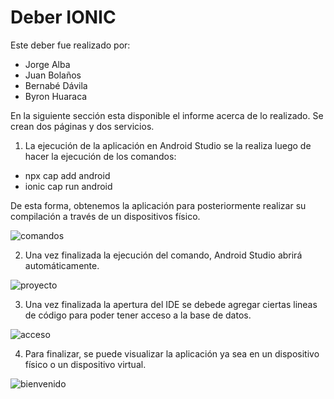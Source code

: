 # Deber IONIC

Este deber fue realizado por: 
  - Jorge Alba
  - Juan Bolaños
  - Bernabé Dávila
  - Byron Huaraca
	
En la siguiente sección esta disponible el informe acerca de lo realizado. Se crean dos páginas y dos servicios.


1. La ejecución de la aplicación en Android Studio se la realiza luego de hacer la ejecución de los comandos: 
  - npx cap add android
  - ionic cap run android  

De esta forma, obtenemos la aplicación para posteriormente realizar su compilación a través de un dispositivos físico.

![comandos](https://user-images.githubusercontent.com/58042215/143905896-a3716454-9a76-4e35-9d38-b6ae12f6cef4.PNG)  

2. Una vez finalizada la ejecución del comando, Android Studio abrirá automáticamente.  

![proyecto](https://user-images.githubusercontent.com/58042215/143906687-69226742-20f9-4bae-96fd-449ffed9c359.PNG)

3. Una vez finalizada la apertura del IDE se debede agregar ciertas lineas de código para poder tener acceso a la base de datos.

![acceso](https://user-images.githubusercontent.com/58042215/143907101-6a730db2-8055-4743-87ce-a9d4f0ee217b.PNG)

4. Para finalizar, se puede visualizar la aplicación ya sea en un dispositivo físico o un dispositivo virtual.

![bienvenido](https://user-images.githubusercontent.com/58042215/143907809-e8fcaa28-d0e8-45ff-aaa8-03ba0946d621.PNG)
